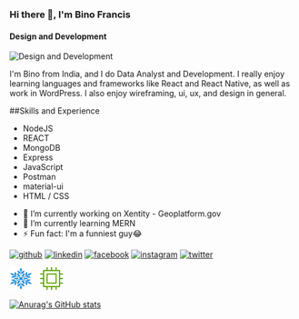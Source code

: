 ### Hi there 👋, I'm Bino Francis
#### Design and Development
![Design and Development](https://magenticians.com/wp-content/uploads/2016/11/How-you-can-hire-a-magento-developer-Banner.jpg)

I'm Bino from India, and I do Data Analyst and Development. I really enjoy learning languages and frameworks like React and React Native, as well as work in WordPress. I also enjoy wireframing, ui, ux, and design in general.

##Skills and Experience
* NodeJS
* REACT 
* MongoDB
* Express
* JavaScript
* Postman
* material-ui
* HTML / CSS

- 🔭 I’m currently working on Xentity - Geoplatform.gov 
- 🌱 I’m currently learning MERN 
- ⚡ Fun fact: I'm a funniest guy😂 


[<img src='https://cdn.jsdelivr.net/npm/simple-icons@3.0.1/icons/github.svg' alt='github' height='40'>](https://github.com/binofrancis4)  [<img src='https://cdn.jsdelivr.net/npm/simple-icons@3.0.1/icons/linkedin.svg' alt='linkedin' height='40'>](https://www.linkedin.com/in/bino-francis-65b55514a/)  [<img src='https://cdn.jsdelivr.net/npm/simple-icons@3.0.1/icons/facebook.svg' alt='facebook' height='40'>](https://www.facebook.com/bino.francis.5)  [<img src='https://cdn.jsdelivr.net/npm/simple-icons@3.0.1/icons/instagram.svg' alt='instagram' height='40'>](https://www.instagram.com/binofrancis_/)  [<img src='https://cdn.jsdelivr.net/npm/simple-icons@3.0.1/icons/twitter.svg' alt='twitter' height='40'>](https://twitter.com/BinoFrancis4)  

<a href='https://archiveprogram.github.com/'><img src='https://raw.githubusercontent.com/acervenky/animated-github-badges/master/assets/acbadge.gif' width='40' height='40'></a> <a href='https://docs.github.com/en/developers'><img src='https://raw.githubusercontent.com/acervenky/animated-github-badges/master/assets/devbadge.gif' width='40' height='40'></a> 




[![Anurag's GitHub stats](https://github-readme-stats.vercel.app/api?username=binofrancis4)](https://github.com/anuraghazra/github-readme-stats)
